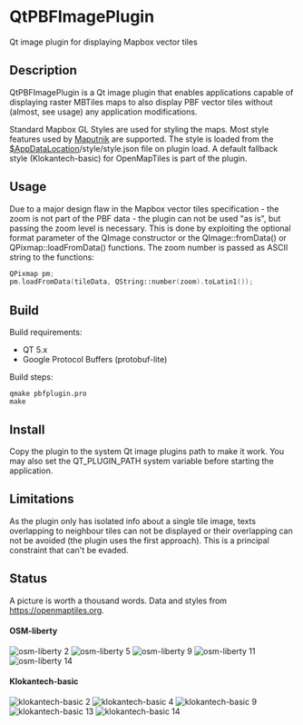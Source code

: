 # QtPBFImagePlugin
Qt image plugin for displaying Mapbox vector tiles

## Description
QtPBFImagePlugin is a Qt image plugin that enables applications capable of
displaying raster MBTiles maps to also display PBF vector tiles without
(almost, see usage) any application modifications.

Standard Mapbox GL Styles are used for styling the maps. Most style features
used by [Maputnik](http://editor.openmaptiles.org) are supported. The style
is loaded from the
[$AppDataLocation](http://doc.qt.io/qt-5/qstandardpaths.html)/style/style.json
file on plugin load. A default fallback style (Klokantech-basic) for
OpenMapTiles is part of the plugin.

## Usage
Due to a major design flaw in the Mapbox vector tiles specification - the zoom
is not part of the PBF data - the plugin can not be used "as is", but passing
the zoom level is necessary. This is done by exploiting the optional format
parameter of the QImage constructor or the QImage::fromData() or
QPixmap::loadFromData() functions. The zoom number is passed as ASCII string
to the functions:
```cpp
QPixmap pm;
pm.loadFromData(tileData, QString::number(zoom).toLatin1());
```

## Build
Build requirements:
* QT 5.x
* Google Protocol Buffers (protobuf-lite)

Build steps:
```shell
qmake pbfplugin.pro
make
```

## Install
Copy the plugin to the system Qt image plugins path to make it work. You may
also set the QT_PLUGIN_PATH system variable before starting the application.

## Limitations
As the plugin only has isolated info about a single tile image, texts
overlapping to neighbour tiles can not be displayed or their overlapping can
not be avoided (the plugin uses the first approach). This is a principal
constraint that can't be evaded.

## Status
A picture is worth a thousand words. Data and styles from https://openmaptiles.org.
#### OSM-liberty
![osm-liberty 2](https://tumic0.github.io/QtPBFImagePlugin/images/osm-liberty-2.png)
![osm-liberty 5](https://tumic0.github.io/QtPBFImagePlugin/images/osm-liberty-5.png)
![osm-liberty 9](https://tumic0.github.io/QtPBFImagePlugin/images/osm-liberty-9.png)
![osm-liberty 11](https://tumic0.github.io/QtPBFImagePlugin/images/osm-liberty-11.png)
![osm-liberty 14](https://tumic0.github.io/QtPBFImagePlugin/images/osm-liberty-14.png)

#### Klokantech-basic
![klokantech-basic 2](https://tumic0.github.io/QtPBFImagePlugin/images/klokantech-basic-2.png)
![klokantech-basic 4](https://tumic0.github.io/QtPBFImagePlugin/images/klokantech-basic-4.png)
![klokantech-basic 9](https://tumic0.github.io/QtPBFImagePlugin/images/klokantech-basic-9.png)
![klokantech-basic 13](https://tumic0.github.io/QtPBFImagePlugin/images/klokantech-basic-13.png)
![klokantech-basic 14](https://tumic0.github.io/QtPBFImagePlugin/images/klokantech-basic-14.png)

